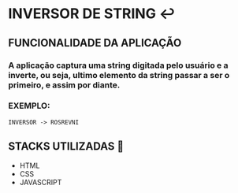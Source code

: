 # INVERSOR DE STRING ↩️

## FUNCIONALIDADE DA APLICAÇÃO

### A aplicação captura uma string digitada pelo usuário e a inverte, ou seja, ultimo elemento da string passar a ser o primeiro, e assim por diante.

### EXEMPLO:
````
INVERSOR -> ROSREVNI
````

## STACKS UTILIZADAS 🔧

* HTML
* CSS
* JAVASCRIPT